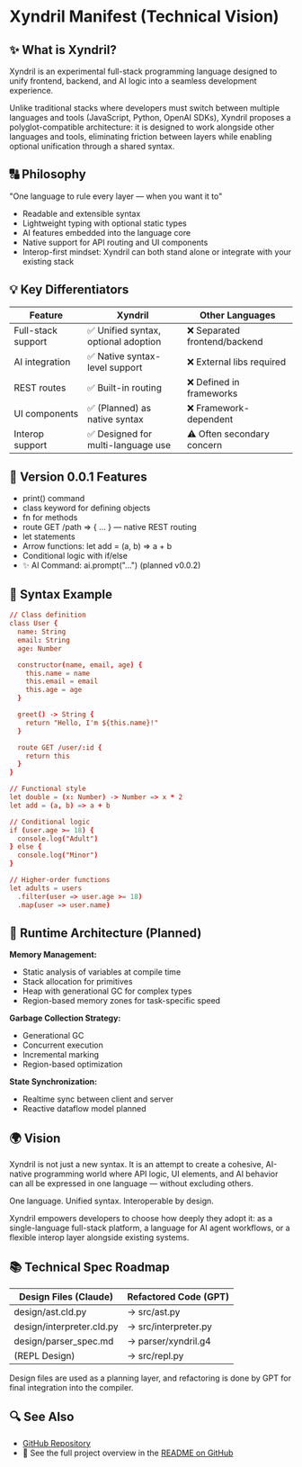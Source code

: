 # Xyndril Manifest (Technical Vision)

## ✨ What is Xyndril?

Xyndril is an experimental full-stack programming language designed to unify frontend, backend, and AI logic into a seamless development experience.

Unlike traditional stacks where developers must switch between multiple languages and tools (JavaScript, Python, OpenAI SDKs), Xyndril proposes a polyglot-compatible architecture: it is designed to work alongside other languages and tools, eliminating friction between layers while enabling optional unification through a shared syntax.

## 🔠 Philosophy
"One language to rule every layer — when you want it to"

- Readable and extensible syntax
- Lightweight typing with optional static types
- AI features embedded into the language core
- Native support for API routing and UI components
- Interop-first mindset: Xyndril can both stand alone or integrate with your existing stack

## 💡 Key Differentiators

| Feature              | Xyndril                              | Other Languages              |
|----------------------|--------------------------------------|------------------------------|
| Full-stack support   | ✅ Unified syntax, optional adoption  | ❌ Separated frontend/backend |
| AI integration       | ✅ Native syntax-level support        | ❌ External libs required     |
| REST routes          | ✅ Built-in routing                   | ❌ Defined in frameworks      |
| UI components        | ✅ (Planned) as native syntax         | ❌ Framework-dependent        |
| Interop support      | ✅ Designed for multi-language use    | ⚠️ Often secondary concern    |

## 🚀 Version 0.0.1 Features
- print() command
- class keyword for defining objects
- fn for methods
- route GET /path => { ... } — native REST routing
- let statements
- Arrow functions: let add = (a, b) => a + b
- Conditional logic with if/else
- ✨ AI Command: ai.prompt("...") (planned v0.0.2)

## 🔢 Syntax Example
```cf
// Class definition
class User {
  name: String
  email: String
  age: Number

  constructor(name, email, age) {
    this.name = name
    this.email = email
    this.age = age
  }

  greet() -> String {
    return "Hello, I'm ${this.name}!"
  }

  route GET /user/:id {
    return this
  }
}

// Functional style
let double = (x: Number) -> Number => x * 2
let add = (a, b) => a + b

// Conditional logic
if (user.age >= 18) {
  console.log("Adult")
} else {
  console.log("Minor")
}

// Higher-order functions
let adults = users
  .filter(user => user.age >= 18)
  .map(user => user.name)
```

## 🚧 Runtime Architecture (Planned)
**Memory Management:**
- Static analysis of variables at compile time
- Stack allocation for primitives
- Heap with generational GC for complex types
- Region-based memory zones for task-specific speed

**Garbage Collection Strategy:**
- Generational GC
- Concurrent execution
- Incremental marking
- Region-based optimization

**State Synchronization:**
- Realtime sync between client and server
- Reactive dataflow model planned

## 🌍 Vision
Xyndril is not just a new syntax. It is an attempt to create a cohesive, AI-native programming world where API logic, UI elements, and AI behavior can all be expressed in one language — without excluding others.

One language. Unified syntax. Interoperable by design.

Xyndril empowers developers to choose how deeply they adopt it: as a single-language full-stack platform, a language for AI agent workflows, or a flexible interop layer alongside existing systems.

## 📚 Technical Spec Roadmap
| Design Files (Claude)       | Refactored Code (GPT)    |
|----------------------------|--------------------------|
| design/ast.cld.py          | → src/ast.py             |
| design/interpreter.cld.py  | → src/interpreter.py     |
| design/parser_spec.md      | → parser/xyndril.g4      |
| (REPL Design)              | → src/repl.py            |

Design files are used as a planning layer, and refactoring is done by GPT for final integration into the compiler.

## 🔍 See Also
- [GitHub Repository](https://github.com/maaninentupee/xyndril-kit)
- 📖 See the full project overview in the [README on GitHub](https://github.com/maaninentupee/zyndril-lang#readme)

<!-- updated for git commit -->

